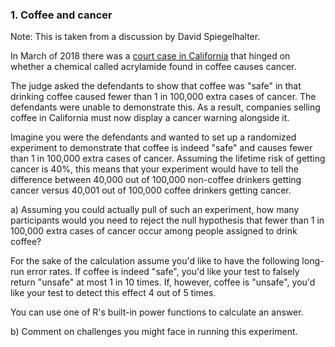 ### 1. Coffee and cancer

Note: This is taken from a discussion by David Spiegelhalter.

In March of 2018 there was a [court case in California](https://www.washingtonpost.com/news/to-your-health/wp/2018/03/29/coffee-must-carry-cancer-warning-california-judge-rules/) that hinged on whether a chemical called acrylamide found in coffee causes cancer.

The judge asked the defendants to show that coffee was "safe" in that drinking coffee caused fewer than 1 in 100,000 extra cases of cancer. The defendants were unable to demonstrate this. As a result, companies selling coffee in California must now display a cancer warning alongside it.

Imagine you were the defendants and wanted to set up a randomized experiment to demonstrate that coffee is indeed "safe" and causes fewer than 1 in 100,000 extra cases of cancer. Assuming the lifetime risk of getting cancer is 40%, this means that your experiment would have to tell the difference between 40,000 out of 100,000 non-coffee drinkers getting cancer versus 40,001 out of 100,000 coffee drinkers getting cancer.

a) Assuming you could actually pull of such an experiment, how many participants would you need to reject the null hypothesis that fewer than 1 in 100,000 extra cases of cancer occur among people assigned to drink coffee? 

For the sake of the calculation assume you'd like to have the following long-run error rates. If coffee is indeed "safe", you'd like your test to falsely return "unsafe" at most 1 in 10 times. If, however, coffee is "unsafe", you'd like your test to detect this effect 4 out of 5 times.

You can use one of R's built-in power functions to calculate an answer.

b) Comment on challenges you might face in running this experiment.
